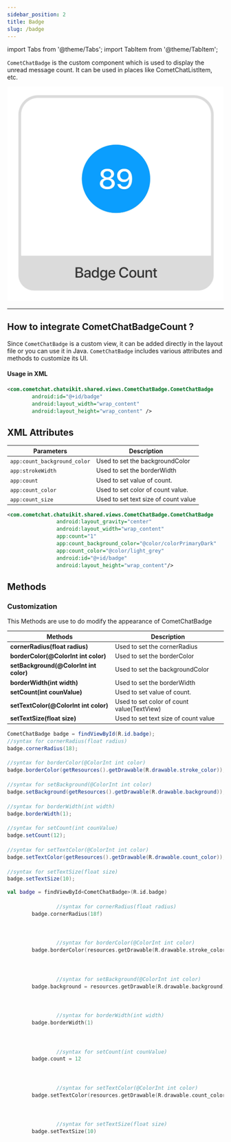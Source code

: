 ```yaml
---
sidebar_position: 2
title: Badge
slug: /badge
---
```


import Tabs from '@theme/Tabs';
import TabItem from '@theme/TabItem';

`CometChatBadge` is the custom component which is used to display the unread message count. It can be used in places like CometChatListItem, etc.

![](./assets/wlt51ffbhd9jzdg7z6lnte79sev416ugyokd5w9o8uszp42sdob3zxfmx2ar8eg6.png)

---

## How to integrate CometChatBadgeCount ?

Since `CometChatBadge` is a custom view, it can be added directly in the layout file or you can use it in Java. `CometChatBadge` includes various attributes and methods to customize its UI.

#### Usage in XML

<Tabs>
<TabItem value="xml" label="XML">

```xml
<com.cometchat.chatuikit.shared.views.CometChatBadge.CometChatBadge
        android:id="@+id/badge"
        android:layout_width="wrap_content"
        android:layout_height="wrap_content" />
```

</TabItem>
</Tabs>

## XML Attributes

| Parameters                   | Description                          |
| ---------------------------- | ------------------------------------ |
| `app:count_background_color` | Used to set the backgroundColor      |
| `app:strokeWidth`            | Used to set the borderWidth          |
| `app:count`                  | Used to set value of count.          |
| `app:count_color`            | Used to set color of count value.    |
| `app:count_size`             | Used to set text size of count value |

<Tabs>
<TabItem value="xml" label="XML">

```xml
<com.cometchat.chatuikit.shared.views.CometChatBadge.CometChatBadge
                android:layout_gravity="center"
                android:layout_width="wrap_content"
                app:count="1"
                app:count_background_color="@color/colorPrimaryDark"
                app:count_color="@color/light_grey"
                android:id="@+id/badge"
                android:layout_height="wrap_content"/>
```

</TabItem>
</Tabs>

## Methods

### **Customization**

This Methods are use to do modify the appearance of CometChatBadge

| Methods                                | Description                                |
| -------------------------------------- | ------------------------------------------ |
| **cornerRadius(float radius)**         | Used to set the cornerRadius               |
| **borderColor(@ColorInt int color)**   | Used to set the borderColor                |
| **setBackground(@ColorInt int color)** | Used to set the backgroundColor            |
| **borderWidth(int width)**             | Used to set the borderWidth                |
| **setCount(int counValue)**            | Used to set value of count.                |
| **setTextColor(@ColorInt int color)**  | Used to set color of count value(TextView) |
| **setTextSize(float size)**            | Used to set text size of count value       |

<Tabs>
<TabItem value="java" label="Java">

```java
CometChatBadge badge = findViewById(R.id.badge);
//syntax for cornerRadius(float radius)
badge.cornerRadius(18);

//syntax for borderColor(@ColorInt int color)
badge.borderColor(getResources().getDrawable(R.drawable.stroke_color));

//syntax for setBackground(@ColorInt int color)
badge.setBackground(getResources().getDrawable(R.drawable.background));

//syntax for borderWidth(int width)
badge.borderWidth(1);

//syntax for setCount(int counValue)
badge.setCount(12);

//syntax for setTextColor(@ColorInt int color)
badge.setTextColor(getResources().getDrawable(R.drawable.count_color));

//syntax for setTextSize(float size)
badge.setTextSize(10);
```

</TabItem>
<TabItem value="kotlin" label="Kotlin">

```kotlin
val badge = findViewById<CometChatBadge>(R.id.badge)
			
				//syntax for cornerRadius(float radius)
        badge.cornerRadius(18f)

				

				//syntax for borderColor(@ColorInt int color)
        badge.borderColor(resources.getDrawable(R.drawable.stroke_color))

				

				//syntax for setBackground(@ColorInt int color)
        badge.background = resources.getDrawable(R.drawable.background)

				

				//syntax for borderWidth(int width)
        badge.borderWidth(1)

				

				//syntax for setCount(int counValue)
        badge.count = 12

			

				//syntax for setTextColor(@ColorInt int color)
        badge.setTextColor(resources.getDrawable(R.drawable.count_color))

				

				//syntax for setTextSize(float size)
        badge.setTextSize(10)
```

</TabItem>
</Tabs>

